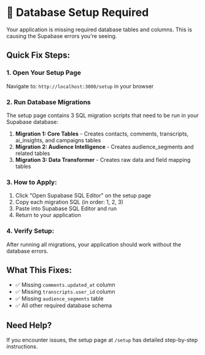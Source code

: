 # 🚨 Database Setup Required

Your application is missing required database tables and columns. This is causing the Supabase errors you're seeing.

## Quick Fix Steps:

### 1. Open Your Setup Page
Navigate to: `http://localhost:3000/setup` in your browser

### 2. Run Database Migrations
The setup page contains 3 SQL migration scripts that need to be run in your Supabase database:

1. **Migration 1: Core Tables** - Creates contacts, comments, transcripts, ai_insights, and campaigns tables
2. **Migration 2: Audience Intelligence** - Creates audience_segments and related tables  
3. **Migration 3: Data Transformer** - Creates raw data and field mapping tables

### 3. How to Apply:
1. Click "Open Supabase SQL Editor" on the setup page
2. Copy each migration SQL (in order: 1, 2, 3)
3. Paste into Supabase SQL Editor and run
4. Return to your application

### 4. Verify Setup:
After running all migrations, your application should work without the database errors.

## What This Fixes:
- ✅ Missing `comments.updated_at` column
- ✅ Missing `transcripts.user_id` column  
- ✅ Missing `audience_segments` table
- ✅ All other required database schema

## Need Help?
If you encounter issues, the setup page at `/setup` has detailed step-by-step instructions.